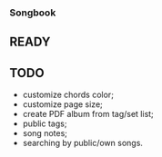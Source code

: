 ### Songbook

## READY

## TODO

- customize chords color;
- customize page size;
- create PDF album from tag/set list;
- public tags;
- song notes;
- searching by public/own songs.